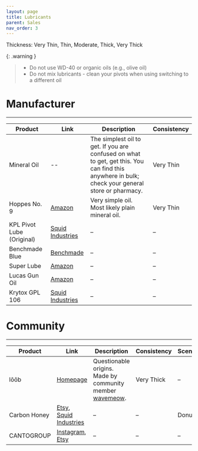 ```yaml
---
layout: page
title: Lubricants
parent: Sales
nav_order: 3
---
```

Thickness: Very Thin, Thin, Moderate, Thick, Very Thick

{: .warning }
> - Do not use WD-40 or organic oils (e.g., olive oil)
> - Do not mix lubricants - clean your pivots when using switching to a different oil

# Manufacturer
---

| Product | Link | Description | Consistency |
|-|----|-----------|-------------|
| Mineral Oil | -- | The simplest oil to get. If you are confused on what to get, get this. You can find this anywhere in bulk; check your general store or pharmacy. | Very Thin |
| Hoppes No. 9 | [Amazon](https://www.amazon.com/Hoppes-No-Lubricating-Oil-Bottle/dp/B000PW64JY/ref=sr_1_2?dchild=1&keywords=Hopps+9+oil&qid=1633654767&sr=8-2) | Very simple oil. Most likely plain mineral oil. | Very Thin  |
| KPL Pivot Lube (Original) | [Squid Industries](https://www.squidindustries.co/products/kpl-knife-lube)                                         | –                                             | –           |
| Benchmade Blue       | [Benchmade](https://www.benchmade.com/bluelubetm-ae08c3cc7daf0d5fe2214110d86e4890.html)                                | –                                             | –           |
| Super Lube           | [Amazon](https://www.amazon.com/gp/product/B000UKUHXK/ref=ox_sc_rp_title_rp_5?smid=&psc=1&pf_rd_p=bf2283c9-4698-4113-8444-26b82a8b2c6f&pd_rd_wg=c2L1A&pd_rd_i=B000UKUHXK&pd_rd_w=Fewb2&pd_rd_r=4dd578e3-58f9-4fd9-bdca-a9c4400518a5) | –                                             | –           |
| Lucas Gun Oil        | [Amazon](https://www.amazon.com/Lucas-Oil-10877-Extreme-Duty/dp/B07656VLLG/ref=sr_1_2?keywords=lucas+gun+oil+extreme+duty&qid=1661808600&sprefix=lucas+gun+oil+extreme%2Caps%2C781&sr=8-2) | –                                             | –           |
| Krytox GPL 106       | [Squid Industries](https://www.squidindustries.co/products/krytox-106-lubricating-oil)                                 | –                                             | –           |

# Community
---

| Product      | Link                                                                                                                                                                                                                                                                                                                                                                                                       | Description                                                                                     | Consistency | Scents |
|--------------|-------------------------------------------------------------------------------------------------------------------------------------------------------------------------------------------------------------------------------------------------------------------------------------------------------------------------------------------------------------------------------------------------------------|-------------------------------------------------------------------------------------------------|-------------|--------|
| lōōb         | [Homepage](https://wavemeow.xyz/loob)                                                                                                                                                                                                                                                                                                                                                                      | Questionable origins. Made by community member [wavemeow](https://www.instagram.com/kurochow/reels/). | Very Thick  | –      |
| Carbon Honey | [Etsy](https://www.etsy.com/uk/shop/CarbonHoneyOil?ref=nla_listing_details), [Squid Industries](https://www.squidindustries.co/products/carbon-honey)                                                                                                                                                                                                                                                       | –                                                                                               | –           | Donut  |
| CANTOGROUP   | [Instagram](https://www.instagram.com/canto.group/?hl=en), [Etsy](https://www.etsy.com/shop/cantogroup?ref=nla_listing_details&dd_referrer=https%3A%2F%2Fwww.etsy.com%2Flisting%2F1778915643%2Fcantogroup-balisong-oil%3Fref%3Dshop_home_active_1%26crt%3D1%26logging_key%3D566ee48f4d719f1a33d2fdfd00c6550592a08353%253A1778915643%26load_webview%3D1%26bid%3D51EWTV4HOG16r-EO38SuxMcTKFCP) | –                                                                                               | –           | –      |
